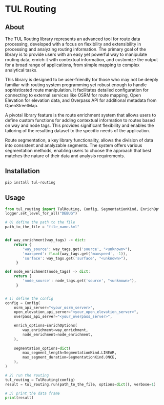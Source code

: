 # TUL Routing

## About

The TUL Routing library represents an advanced tool for route data processing, developed with a focus on flexibility and extensibility in processing and analyzing routing information. The primary goal of the library is to provide users with an easy yet powerful way to manipulate routing data, enrich it with contextual information, and customize the output for a broad range of applications, from simple mapping to complex analytical tasks.

This library is designed to be user-friendly for those who may not be deeply familiar with routing system programming yet robust enough to handle sophisticated route manipulation. It facilitates detailed configuration for connecting to external services like OSRM for route mapping, Open Elevation for elevation data, and Overpass API for additional metadata from OpenStreetMap.

A pivotal library feature is the route enrichment system that allows users to define custom functions for adding contextual information to routes based on way and node tags. This provides significant flexibility and enables the tailoring of the resulting dataset to the specific needs of the application.

Route segmentation, a key library functionality, allows the division of data into consistent and analyzable segments. The system offers various segmentation methods, enabling users to choose the approach that best matches the nature of their data and analysis requirements.

## Installation

```bash
pip install tul-routing
```

## Usage

```python
from tul_routing import TulRouting, Config, SegmentationKind, EnrichOptions
logger.set_level_for_all("DEBUG")

# 0) define the path to the file
path_to_the_file = "file_name.kml"


def way_enrichment(way_tags) -> dict:
    return {
        'way_source': way_tags.get('source', "<unknown>"),
        'maxspeed': float(way_tags.get('maxspeed', -1)),
        'surface': way_tags.get('surface', "<unknown>"),
     }

def node_enrichment(node_tags) -> dict:
    return {
        'node_source': node_tags.get('source', "<unknown>"),
     }


# 1) define the config
config = Config(
    osrm_api_server="<your_osrm_server>",
    open_elevation_api_server="<your_open_elevation_server>",
    overpass_api_server="<your_overpass_server>",

    enrich_options=EnrichOptions(
        way_enrichment=way_enrichment,
        node_enrichment=node_enrichment,
    ),
    
    segmentation_options=dict(
        max_segment_length=SegmentationKind.LINEAR,
        max_segment_duration=SegmentationKind.ONCE,
    ),
)

# 2) run the routing 
tul_routing = TulRouting(config)
result = tul_routing.run(path_to_the_file, options=dict(), verbose=1)

# 3) print the data frame
print(result)
```
